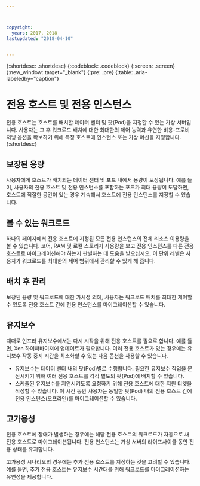 ```yaml
---



copyright:
  years: 2017, 2018
lastupdated: "2018-04-10"


---
```


{:shortdesc: .shortdesc}
{:codeblock: .codeblock}
{:screen: .screen}
{:new_window: target="_blank"}
{:pre: .pre}
{:table: .aria-labeledby="caption"}


# 전용 호스트 및 전용 인스턴스 

전용 호스트는 호스트를 배치할 데이터 센터 및 팟(Pod)을 지정할 수 있는 가상 서버입니다. 사용자는 그 후 워크로드 배치에 대한 최대한의 제어 능력과 유연한 비용-프로비저닝 옵션을 확보하기 위해 특정 호스트에 인스턴스 또는 가상 머신을 지정합니다.
{:shortdesc}

## 보장된 용량
사용자에게 호스트가 배치되는 데이터 센터 및 포드 내에서 용량이 보장됩니다. 예를 들어, 사용자의 전용 호스트 및 전용 인스턴스를 포함하는 포드가 최대 용량이 도달하면, 호스트에 적절한 공간이 있는 경우 계속해서 호스트에 전용 인스턴스를 지정할 수 있습니다.

## 볼 수 있는 워크로드
하나의 페이지에서 전용 호스트에 지정된 모든 전용 인스턴스의 전체 리소스 이용량을 볼 수 있습니다. 코어, RAM 및 로컬 스토리지 사용량을 보고 전용 인스턴스를 다른 전용 호스트로 마이그레이션해야 하는지 판별하는 데 도움을 받으십시오. 이 단위 레벨은 사용자가 워크로드를 최대한의 제어 범위에서 관리할 수 있게 해 줍니다. 

## 배치 후 관리
보장된 용량 및 워크로드에 대한 가시성 외에, 사용자는 워크로드 배치를 최대한 제어할 수 있도록 전용 호스트 간에 전용 인스턴스를 마이그레이션할 수 있습니다.

## 유지보수
때때로 인프라 유지보수에서는 다시 시작을 위해 전용 호스트를 필요로 합니다. 예를 들면, Xen 하이퍼바이저에 업데이트가 필요합니다. 여러 전용 호스트가 있는 경우에는 유지보수 작동 중지 시간을 최소화할 수 있는 다음 옵션을 사용할 수 있습니다.  
* 유지보수는 데이터 센터 내의 팟(Pod)별로 수행합니다. 필요한 유지보수 작업을 분산시키기 위해 여러 전용 호스트를 각각 별도의 팟(Pod)에 배치할 수 있습니다.  
* 스케줄된 유지보수를 지연시키도록 요청하기 위해 전용 호스트에 대한 지원 티켓을 작성할 수 있습니다. 이 시간 동안 사용자는 동일한 팟(Pod) 내의 전용 호스트 간에 전용 인스턴스(오프라인)를 마이그레이션할 수 있습니다. 

## 고가용성
전용 호스트에 장애가 발생하는 경우에는 해당 전용 호스트의 워크로드가 자동으로 새 전용 호스트로 마이그레이션됩니다. 전용 인스턴스는 가상 서버의 라이프사이클 동안 전용 상태를 유지합니다. 

고가용성 시나리오의 경우에는 추가 전용 호스트를 지정하는 것을 고려할 수 있습니다. 예를 들면, 추가 전용 호스트는 유지보수 시간대를 위해 워크로드를 마이그레이션하는 유연성을 제공합니다. 
